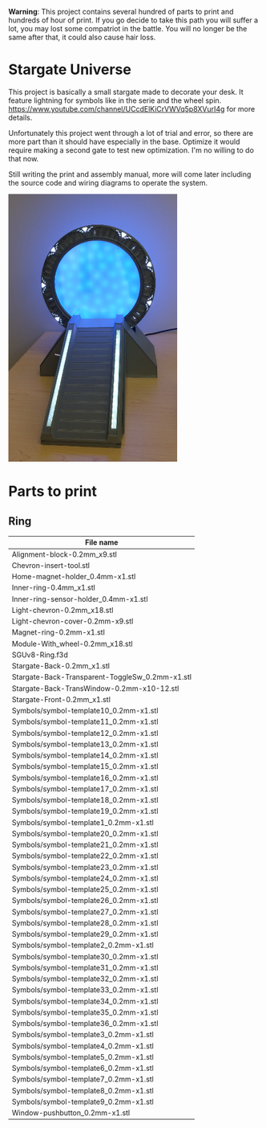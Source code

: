 **Warning**: This project contains several hundred of parts to print and hundreds of hour of print. 
If you go decide to take this path you will suffer a lot, you may lost some compatriot in the battle.
You will no longer be the same after that, it could also cause hair loss.

# Stargate Universe

This project is basically a small stargate made to decorate your desk. It feature lightning for symbols like in the serie and the wheel spin.
https://www.youtube.com/channel/UCcdElKiCrVWVq5p8XVurI4g for more details.

Unfortunately this project went through a lot of trial and error, so there are more part than it should have especially in the base.
Optimize it would require making a second gate to test new optimization. I'm no willing to do that now.

Still writing the print and assembly manual, more will come later including the source code and wiring diagrams to operate the system.

![](./Readme-Assets/stargate-thumbnail.png)


# Parts to print

##  Ring

| File name |
|---|
| Alignment-block-0.2mm_x9.stl
| Chevron-insert-tool.stl
| Home-magnet-holder_0.4mm-x1.stl
| Inner-ring-0.4mm_x1.stl
| Inner-ring-sensor-holder_0.4mm-x1.stl
| Light-chevron-0.2mm_x18.stl
| Light-chevron-cover-0.2mm-x9.stl
| Magnet-ring-0.2mm-x1.stl
| Module-With_wheel-0.2mm_x18.stl
| SGUv8-Ring.f3d
| Stargate-Back-0.2mm_x1.stl
| Stargate-Back-Transparent-ToggleSw_0.2mm-x1.stl
| Stargate-Back-TransWindow-0.2mm-x10-12.stl
| Stargate-Front-0.2mm_x1.stl
| Symbols/symbol-template10_0.2mm-x1.stl
| Symbols/symbol-template11_0.2mm-x1.stl
| Symbols/symbol-template12_0.2mm-x1.stl
| Symbols/symbol-template13_0.2mm-x1.stl
| Symbols/symbol-template14_0.2mm-x1.stl
| Symbols/symbol-template15_0.2mm-x1.stl
| Symbols/symbol-template16_0.2mm-x1.stl
| Symbols/symbol-template17_0.2mm-x1.stl
| Symbols/symbol-template18_0.2mm-x1.stl
| Symbols/symbol-template19_0.2mm-x1.stl
| Symbols/symbol-template1_0.2mm-x1.stl
| Symbols/symbol-template20_0.2mm-x1.stl
| Symbols/symbol-template21_0.2mm-x1.stl
| Symbols/symbol-template22_0.2mm-x1.stl
| Symbols/symbol-template23_0.2mm-x1.stl
| Symbols/symbol-template24_0.2mm-x1.stl
| Symbols/symbol-template25_0.2mm-x1.stl
| Symbols/symbol-template26_0.2mm-x1.stl
| Symbols/symbol-template27_0.2mm-x1.stl
| Symbols/symbol-template28_0.2mm-x1.stl
| Symbols/symbol-template29_0.2mm-x1.stl
| Symbols/symbol-template2_0.2mm-x1.stl
| Symbols/symbol-template30_0.2mm-x1.stl
| Symbols/symbol-template31_0.2mm-x1.stl
| Symbols/symbol-template32_0.2mm-x1.stl
| Symbols/symbol-template33_0.2mm-x1.stl
| Symbols/symbol-template34_0.2mm-x1.stl
| Symbols/symbol-template35_0.2mm-x1.stl
| Symbols/symbol-template36_0.2mm-x1.stl
| Symbols/symbol-template3_0.2mm-x1.stl
| Symbols/symbol-template4_0.2mm-x1.stl
| Symbols/symbol-template5_0.2mm-x1.stl
| Symbols/symbol-template6_0.2mm-x1.stl
| Symbols/symbol-template7_0.2mm-x1.stl
| Symbols/symbol-template8_0.2mm-x1.stl
| Symbols/symbol-template9_0.2mm-x1.stl
| Window-pushbutton_0.2mm-x1.stl